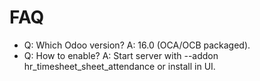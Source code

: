 # FAQ

- Q: Which Odoo version? A: 16.0 (OCA/OCB packaged).
- Q: How to enable? A: Start server with --addon hr_timesheet_sheet_attendance or install in UI.
